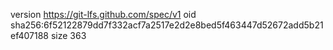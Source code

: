 version https://git-lfs.github.com/spec/v1
oid sha256:6f52122879dd7f332acf7a2517e2d2e8bed5f463447d52672add5b21ef407188
size 363
